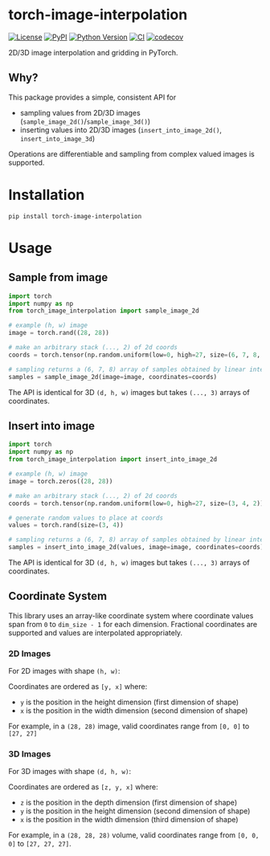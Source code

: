 # torch-image-interpolation

[![License](https://img.shields.io/pypi/l/torch-image-interpolation.svg?color=green)](https://github.com/teamtomo/torch-image-interpolation/raw/main/LICENSE)
[![PyPI](https://img.shields.io/pypi/v/torch-image-interpolation.svg?color=green)](https://pypi.org/project/torch-image-interpolation)
[![Python Version](https://img.shields.io/pypi/pyversions/torch-image-interpolation.svg?color=green)](https://python.org)
[![CI](https://github.com/teamtomo/torch-image-interpolation/actions/workflows/ci.yml/badge.svg)](https://github.com/teamtomo/torch-image-interpolation/actions/workflows/ci.yml)
[![codecov](https://codecov.io/gh/teamtomo/torch-image-interpolation/branch/main/graph/badge.svg)](https://codecov.io/gh/teamtomo/torch-image-interpolation)

2D/3D image interpolation and gridding in PyTorch.

## Why?

This package provides a simple, consistent API for

- sampling values from 2D/3D images (`sample_image_2d()`/`sample_image_3d()`)
- inserting values into 2D/3D images (`insert_into_image_2d()`, `insert_into_image_3d`)

Operations are differentiable and sampling from complex valued images is supported.

# Installation

```shell
pip install torch-image-interpolation
```

# Usage

## Sample from image

```python
import torch
import numpy as np
from torch_image_interpolation import sample_image_2d

# example (h, w) image
image = torch.rand((28, 28))

# make an arbitrary stack (..., 2) of 2d coords
coords = torch.tensor(np.random.uniform(low=0, high=27, size=(6, 7, 8, 2))).float()

# sampling returns a (6, 7, 8) array of samples obtained by linear interpolation
samples = sample_image_2d(image=image, coordinates=coords)
```

The API is identical for 3D `(d, h, w)` images but takes `(..., 3)` arrays of
coordinates.

## Insert into image

```python
import torch
import numpy as np
from torch_image_interpolation import insert_into_image_2d

# example (h, w) image
image = torch.zeros((28, 28))

# make an arbitrary stack (..., 2) of 2d coords
coords = torch.tensor(np.random.uniform(low=0, high=27, size=(3, 4, 2)))

# generate random values to place at coords
values = torch.rand(size=(3, 4))

# sampling returns a (6, 7, 8) array of samples obtained by linear interpolation
samples = insert_into_image_2d(values, image=image, coordinates=coords)
```

The API is identical for 3D `(d, h, w)` images but takes `(..., 3)` arrays of
coordinates.

## Coordinate System

This library uses an array-like coordinate system where coordinate values span from `0`
to `dim_size - 1` for each dimension.
Fractional coordinates are supported and values are interpolated appropriately.

### 2D Images

For 2D images with shape `(h, w)`:

Coordinates are ordered as `[y, x]` where:

- `y` is the position in the height dimension (first dimension of shape)
- `x` is the position in the width dimension (second dimension of shape)

For example, in a `(28, 28)` image, valid coordinates range from `[0, 0]` to `[27, 27]`

### 3D Images

For 3D images with shape `(d, h, w)`:

Coordinates are ordered as `[z, y, x]` where:

- `z` is the position in the depth dimension (first dimension of shape)
- `y` is the position in the height dimension (second dimension of shape)
- `x` is the position in the width dimension (third dimension of shape)

For example, in a `(28, 28, 28)` volume, valid coordinates range from `[0, 0, 0]` to
`[27, 27, 27]`.

